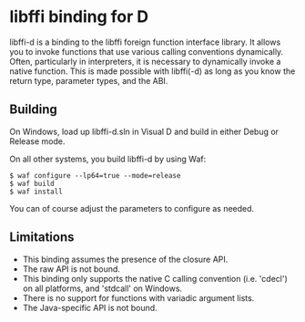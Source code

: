 libffi binding for D
====================

libffi-d is a binding to the libffi foreign function
interface library. It allows you to invoke functions
that use various calling conventions dynamically.
Often, particularly in interpreters, it is necessary
to dynamically invoke a native function. This is
made possible with libffi(-d) as long as you know
the return type, parameter types, and the ABI.

Building
--------

On Windows, load up libffi-d.sln in Visual D and build
in either Debug or Release mode.

On all other systems, you build libffi-d by using Waf:

    $ waf configure --lp64=true --mode=release
    $ waf build
    $ waf install

You can of course adjust the parameters to configure
as needed.

Limitations
-----------

* This binding assumes the presence of the closure API.
* The raw API is not bound.
* This binding only supports the native C calling
  convention (i.e. 'cdecl') on all platforms, and
  'stdcall' on Windows.
* There is no support for functions with variadic
  argument lists.
* The Java-specific API is not bound.
